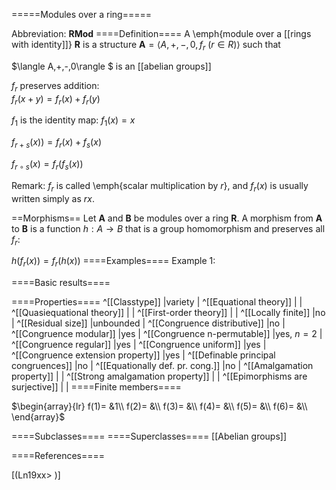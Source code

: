 =====Modules over a ring=====

Abbreviation: **RMod**
====Definition====
A \emph{module over a [[rings with identity]]} $\mathbf{R}$ is a structure $\mathbf{A}=\langle A,+,-,0,f_r\ (r\in R)\rangle$ such that


$\langle A,+,-,0\rangle $ is an [[abelian groups]]


$f_r$ preserves addition:  
$f_r(x+y)=f_r(x)+f_r(y)$


$f_{1}$ is the identity map:  $f_{1}(x)=x$


$f_{r+s}(x))=f_r(x)+f_s(x)$


$f_{r\circ s}(x)=f_r(f_s(x))$

Remark: 
$f_r$ is called \emph{scalar multiplication by $r$}, and $f_r(x)$ is usually written simply as $rx$.

==Morphisms==
Let $\mathbf{A}$ and $\mathbf{B}$ be modules over a ring $\mathbf{R}$. 
A morphism from $\mathbf{A}$ to $\mathbf{B}$ is a function $h:A\rightarrow B$ that is a group homomorphism and preserves all $f_r$:

$h(f_r(x))=f_r(h(x))$
====Examples====
Example 1: 

====Basic results====


====Properties====
^[[Classtype]]  |variety |
^[[Equational theory]]  | |
^[[Quasiequational theory]]  | |
^[[First-order theory]]  | |
^[[Locally finite]]  |no |
^[[Residual size]]  |unbounded |
^[[Congruence distributive]]  |no |
^[[Congruence modular]]  |yes |
^[[Congruence n-permutable]]  |yes, $n=2$ |
^[[Congruence regular]]  |yes |
^[[Congruence uniform]]  |yes |
^[[Congruence extension property]]  |yes |
^[[Definable principal congruences]]  |no |
^[[Equationally def. pr. cong.]]  |no |
^[[Amalgamation property]]  | |
^[[Strong amalgamation property]]  | |
^[[Epimorphisms are surjective]]  | |
====Finite members====

$\begin{array}{lr}
f(1)= &1\\
f(2)= &\\
f(3)= &\\
f(4)= &\\
f(5)= &\\
f(6)= &\\
\end{array}$

====Subclasses====
====Superclasses====
[[Abelian groups]] 


====References====

[(Ln19xx>
)]






